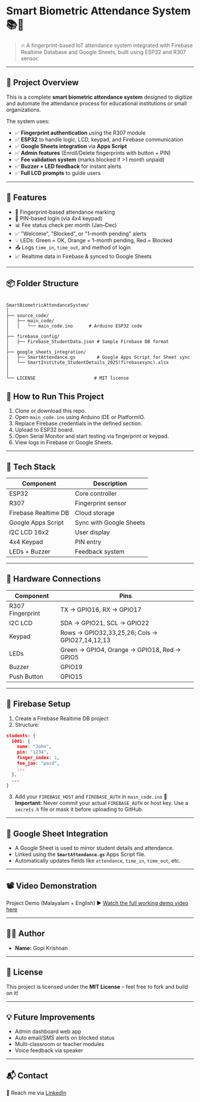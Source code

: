 # Smart Biometric Attendance System 📚🔐

> 🔥 A fingerprint-based IoT attendance system integrated with Firebase Realtime Database and Google Sheets, built using ESP32 and R307 sensor.

---

## 📌 Project Overview

This is a complete **smart biometric attendance system** designed to digitize and automate the attendance process for educational institutions or small organizations.

The system uses:
- ✅ **Fingerprint authentication** using the R307 module
- ✅ **ESP32** to handle logic, LCD, keypad, and Firebase communication
- ✅ **Google Sheets integration** via **Apps Script**
- ✅ **Admin features** (Enroll/Delete fingerprints with button + PIN)
- ✅ **Fee validation system** (marks blocked if >1 month unpaid)
- ✅ **Buzzer + LED feedback** for instant alerts
- ✅ **Full LCD prompts** to guide users

---

## 🧠 Features

- 🔐 Fingerprint-based attendance marking
- 🧾 PIN-based login (via 4x4 keypad)
- 📊 Fee status check per month (Jan–Dec)
- ✅ "Welcome", "Blocked", or "1-month pending" alerts
- 💡 LEDs: Green = OK, Orange = 1-month pending, Red = Blocked
- 📤 Logs `time_in`, `time_out`, and method of login
- 📈 Realtime data in Firebase & synced to Google Sheets

---

## 📦 Folder Structure

```

SmartBiometricAttendanceSystem/
│
├── source_code/
│   ├── main_code/
│   │   └── main_code.ino      # Arduino ESP32 code
│
├── firebase_config/
│   ├── Firebase_StudentData.json # Sample Firebase DB format
│
├── google_sheets_integration/
|   ├── SmartAttendance.gs        # Google Apps Script for Sheet sync
│   └── SmartInstitute_StudentDetails_2025(firebasesync).xlsx
│
│
└── LICENSE                      # MIT license

````
## 🚀 How to Run This Project

1. Clone or download this repo.
2. Open `main_code.ino` using Arduino IDE or PlatformIO.
3. Replace Firebase credentials in the defined section.
4. Upload to ESP32 board.
5. Open Serial Monitor and start testing via fingerprint or keypad.
6. View logs in Firebase or Google Sheets.

---

## 🔧 Tech Stack

| Component | Description |
|----------|-------------|
| ESP32 | Core controller |
| R307 | Fingerprint sensor |
| Firebase Realtime DB | Cloud storage |
| Google Apps Script | Sync with Google Sheets |
| I2C LCD 16x2 | User display |
| 4x4 Keypad | PIN entry |
| LEDs + Buzzer | Feedback system |

---

## 🔌 Hardware Connections

| Component | Pins |
|----------|------|
| R307 Fingerprint | TX → GPIO16, RX → GPIO17 |
| I2C LCD | SDA → GPIO21, SCL → GPIO22 |
| Keypad | Rows → GPIO32,33,25,26; Cols → GPIO27,14,12,13 |
| LEDs | Green → GPIO4, Orange → GPIO18, Red → GPIO5 |
| Buzzer | GPIO19 |
| Push Button | GPIO15 |

---

## 🔗 Firebase Setup

1. Create a Firebase Realtime DB project
2. Structure:

```json
students: {
  1001: {
    name: "John",
    pin: "1234",
    finger_index: 1,
    fee_jan: "paid",
    ...
  },
  ...
}
````

3. Add your `FIREBASE_HOST` and `FIREBASE_AUTH` in `main_code.ino`
   🚨 **Important:** Never commit your actual `FIREBASE_AUTH` or host key. Use a `secrets.h` file or mask it before uploading to GitHub.

---

## 📑 Google Sheet Integration

* A Google Sheet is used to mirror student details and attendance.
* Linked using the **`SmartAttendance.gs`** Apps Script file.
* Automatically updates fields like `attendance`, `time_in`, `time_out`, etc.

---

## 📽️ Video Demonstration

Project Demo (Malayalam + English)
▶️ [Watch the full working demo video here](https://drive.google.com/file/d/1Kgz6PvbE_KsSLGANPw2xYd847PbvhhtR/view?usp=drive_link)




---

## 👨‍💻 Author

* **Name:** Gopi Krishnan

---

## 📝 License

This project is licensed under the **MIT License** – feel free to fork and build on it!

---

## 💡 Future Improvements

* Admin dashboard web app
* Auto email/SMS alerts on blocked status
* Multi-classroom or teacher modules
* Voice feedback via speaker

---

## 📬 Contact

📧 Reach me via  [LinkedIn](https://www.linkedin.com/in/gop-i-krishnan)


